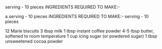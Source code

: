 serving - 10 pieces
iNGREDIENTS REQUIRED TO MAKE:-

a.serving - 10 pieces
iNGREDIENTS REQUIRED TO MAKE:-
serving - 10 pieces

12 Marie biscuits
3 tbsp milk
1 tbsp instant coffee powder
4-5 tbsp butter, softened to room temperature
1 cup icing sugar (or powdered sugar)
1 tbsp unsweetened cocoa powder

